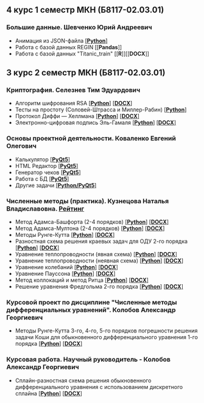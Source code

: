 ## 4 курс 1 семестр МКН (Б8117-02.03.01)
### Большие данные. Шевченко Юрий Андреевич
* Анимация из JSON-файла [[**Python**]](https://github.com/Paskal-Dash/university/blob/master/4.1/BigData/Lab%201/lab1.py)
* Работа с базой данных REGIN [[**Pandas**]]
* Работа с базой данных "Titanic_train" [[**R**]][[**DOCX**]]
## 3 курс 2 семестр МКН (Б8117-02.03.01)
### Криптография. Селезнев Тим Эдуардович
* Алгоритм шифрования RSA [[**Python**]](https://github.com/Paskal-Dash/university/blob/master/3.2/Криптография/Лаба%201/RSA.py) [[**DOCX**]](https://github.com/Paskal-Dash/university/blob/master/3.2/Криптография/RSA.docx)
* Тесты на простоту (Соловей-Штрасса и Миллер-Рабин) [[**Python**]](https://github.com/Paskal-Dash/university/blob/master/3.2/Криптография/Лаба%201/simply_test.py)
* Протокол Диффи — Хеллмана [[**Python**]](https://github.com/Paskal-Dash/university/blob/master/3.2/Криптография/Лаба%202/Diffie-Hellman.py) [[**DOCX**]](https://github.com/Paskal-Dash/university/blob/master/3.2/Криптография/Diffie-Hellman.docx)
* Электронно-цифровая подпись Эль-Гамаля [[**Python**]](https://github.com/Paskal-Dash/university/blob/master/3.2/Криптография/Лаба%202/El-Gamal.py) [[**DOCX**]](https://github.com/Paskal-Dash/university/blob/master/3.2/Криптография/Elgamal.docx)
### Основы проектной деятельности. Коваленко Евгений Олегович
* Калькулятор [[**PyQt5**]](https://github.com/Paskal-Dash/university/blob/master/3.2/Коваленко/PyQt/B/B.py)
* HTML Редактор [[**PyQt5**]](https://github.com/Paskal-Dash/university/blob/master/3.2/Коваленко/PyQt/A/A.py)
* Генератор чеков [[**PyQt5**]](https://github.com/Paskal-Dash/university/blob/master/3.2/Коваленко/PyQt/C/C.py)
* Работа с БД [[**PyQt5**]](https://github.com/Paskal-Dash/university/blob/master/3.2/Коваленко/PyQt_2/last/films.py)
* Другие задачи [[**Python/PyQt5**]](https://github.com/Paskal-Dash/university/tree/master/3.2/Коваленко)
### Численные методы (практика). Кузнецова Наталья Владиславовна. [Рейтинг](https://docs.google.com/spreadsheets/d/1HWXxksfO7EmuIlt2wtB6hSIJKArvWLIbxqHsQd-NQo8/edit#gid=0)
* Метод Адамса-Башфорта (2-4 порядков) [[**Python**]](https://github.com/Paskal-Dash/university/blob/master/3.2/ЧМ/Решения/2lab_1.py) [[**DOCX**]](https://github.com/Paskal-Dash/university/blob/master/3.2/ЧМ/Решения/2lab.docx)
* Метод Адамса-Мултона (2-4 порядков) [[**Python**]](https://github.com/Paskal-Dash/university/blob/master/3.2/ЧМ/Решения/2lab_2.py) [[**DOCX**]](https://github.com/Paskal-Dash/university/blob/master/3.2/ЧМ/Решения/2lab.docx)
* Методы Рунге-Кутта [[**Python**]](https://github.com/Paskal-Dash/university/blob/master/3.2/ЧМ/Решения/3lab.py) [[**DOCX**]](https://github.com/Paskal-Dash/university/blob/master/3.2/ЧМ/Решения/3lab.docx)
* Разностная схема решения краевых задач для ОДУ 2-го порядка [[**Python**]](https://github.com/Paskal-Dash/university/blob/master/3.2/ЧМ/Решения/4lab.py) [[**DOCX**]](https://github.com/Paskal-Dash/university/blob/master/3.2/ЧМ/Решения/4lab.docx)
* Уравнение теплопроводности (явная схема) [[**Python**]](https://github.com/Paskal-Dash/university/blob/master/3.2/ЧМ/Решения/5lab1.py) [[**DOCX**]](https://github.com/Paskal-Dash/university/blob/master/3.2/ЧМ/Решения/5lab.docx)
* Уравнение теплопроводности (неявная схема) [[**Python**]](https://github.com/Paskal-Dash/university/blob/master/3.2/ЧМ/Решения/5lab2.py) [[**DOCX**]](https://github.com/Paskal-Dash/university/blob/master/3.2/ЧМ/Решения/5lab.docx)
* Уравнение колебаний [[**Python**]](https://github.com/Paskal-Dash/university/blob/master/3.2/ЧМ/Решения/7lab.py) [[**DOCX**]](https://github.com/Paskal-Dash/university/blob/master/3.2/ЧМ/Решения/7lab.docx)
* Уравнение Пауссона [[**Python**]](https://github.com/Paskal-Dash/university/blob/master/3.2/ЧМ/Решения/6lab.py) [[**DOCX**]](https://github.com/Paskal-Dash/university/blob/master/3.2/ЧМ/Решения/6lab.docx)
* Метод коллокаций и метод Ритца [[**Python**]](https://github.com/Paskal-Dash/university/blob/master/3.2/ЧМ/Решения/8lab.py) [[**DOCX**]](https://github.com/Paskal-Dash/university/blob/master/3.2/ЧМ/Решения/8lab.docx)
* Решение уравнения Фредгольма 2-го порядка [[**Python**]](https://github.com/Paskal-Dash/university/blob/master/3.2/ЧМ/Решения/9lab.py) [[**DOCX**]](https://github.com/Paskal-Dash/university/blob/master/3.2/ЧМ/Решения/9lab.docx)
### Курсовой проект по дисциплине "Численные методы дифференциальных уравнений". Колобов Александр Георгиевич
* Методы Рунге-Кутта 3-го, 4-го, 5-го порядков погрешности решения задачи Коши для обыкновенного дифференциального уравнения 1-го порядка [[**Python**]](https://github.com/Paskal-Dash/university/blob/master/3.2/ЧМ/Решения/ref.py) [[**DOCX**]](https://github.com/Paskal-Dash/university/blob/master/3.2/ЧМ/Рефераты/Курсовой%20проект.docx)
### Курсовая работа. Научный руководитель - Колобов Александр Георгиевич
* Сплайн-разностная схема решения обыкновенного дифференциального уравнения с использованием дискретного сплайна [[**Python**]](https://github.com/Paskal-Dash/university/blob/master/3.2/ЧМ/Решения/kurs3.py) [[**DOCX**]](https://github.com/Paskal-Dash/university/blob/master/3.2/ЧМ/Рефераты/Курсовая%20работа.docx)
